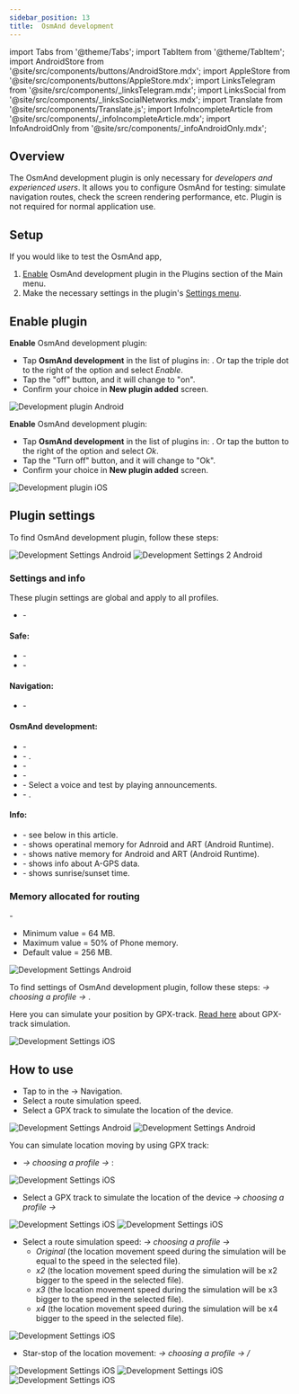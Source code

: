 ```yaml
---
sidebar_position: 13
title:  OsmAnd development
---
```


import Tabs from '@theme/Tabs';
import TabItem from '@theme/TabItem';
import AndroidStore from '@site/src/components/buttons/AndroidStore.mdx';
import AppleStore from '@site/src/components/buttons/AppleStore.mdx';
import LinksTelegram from '@site/src/components/_linksTelegram.mdx';
import LinksSocial from '@site/src/components/_linksSocialNetworks.mdx';
import Translate from '@site/src/components/Translate.js';
import InfoIncompleteArticle from '@site/src/components/_infoIncompleteArticle.mdx';
import InfoAndroidOnly from '@site/src/components/_infoAndroidOnly.mdx';


<InfoIncompleteArticle/>

## Overview

The OsmAnd development plugin is only necessary for *developers and experienced users*. It allows you to configure OsmAnd for testing: simulate navigation routes, check the screen rendering performance, etc. Plugin is not required for normal application use.

## Setup 

If you would like to test the OsmAnd app, 

1. [Enable](../plugins/index.md#enable--disable) OsmAnd development plugin in the Plugins section of the Main menu.
2. Make the necessary settings in the plugin's [Settings menu](#plugin-settings).


## Enable plugin


<Tabs groupId="operating-systems">

<TabItem value="android" label="Android">  


**Enable** OsmAnd development plugin:
- Tap **OsmAnd development** in the list of plugins in: *<Translate android="true" ids="shared_string_menu,plugins_menu_group,debugging_and_development"/>*. Or tap the triple dot to the right of the option and select *Enable*.
- Tap the "off" button, and it will change to "on".
- Confirm your choice in **New plugin added** screen.

![Development plugin Android](@site/static/img/plugins/development/development_plugin_android.png)


</TabItem>

<TabItem value="ios" label="iOS">  


**Enable** OsmAnd development plugin:
- Tap **OsmAnd development** in the list of plugins in: *<Translate ios="true" ids="menu,plugins,product_title_development"/>*. Or tap the button to the right of the option and select *Ok*.
- Tap the "Turn off" button, and it will change to "Ok".
- Confirm your choice in **New plugin added** screen.

![Development plugin iOS](@site/static/img/plugins/development/development_plugin_ios.png)


</TabItem>

</Tabs> 


## Plugin settings


<Tabs groupId="operating-systems">

<TabItem value="android" label="Android">  

To find OsmAnd development plugin, follow these steps: *<Translate android="true" ids="shared_string_menu,plugins_menu_group,debugging_and_development,shared_string_settings"/>*

![Development Settings Android](@site/static/img/plugins/development/development_plugin_settings_1_andr.png) ![Development Settings 2 Android](@site/static/img/plugins/development/development_plugin_settings_2_andr.png)


### Settings and info

These plugin settings are global and apply to all profiles.  


- <Translate android="true" ids="use_opengl_render"/> - <Translate android="true" ids="use_opengl_render_descr"/>  


#### Safe:

- <Translate android="true" ids="safe_mode"/> - <Translate android="true" ids="safe_mode_description"/>
- <Translate android="true" ids="approx_safe_mode"/> - <Translate android="true" ids="approx_safe_mode_description"/>

#### Navigation:

- <Translate android="true" ids="simulate_your_location"/> - <Translate android="true" ids="simulate_your_location_gpx_descr"/>

#### OsmAnd development:

- <Translate android="true" ids="trace_rendering"/> - <Translate android="true" ids="trace_rendering_descr"/> 
- <Translate android="true" ids="transparent_status_bar"/> - <Translate android="true" ids="transparent_status_bar_descr"/>. 
- <Translate android="true" ids="simulate_initial_startup"/> - <Translate android="true" ids="simulate_initial_startup_descr"/>
- <Translate android="true" ids="show_free_version_banner"/> - <Translate android="true" ids="show_free_version_banner_description"/>
- <Translate android="true" ids="test_voice_prompts"/> - Select a voice and test by playing announcements.
- <Translate android="true" ids="logcat_buffer"/> - <Translate android="true" ids="logcat_buffer_descr"/>.

#### Info:

- <Translate android="true" ids="memory_allocated_for_routing"/> - see below in this article.
- <Translate android="true" ids="global_app_allocated_memory"/> - shows operatinal memory for Adnroid and ART (Android Runtime).
- <Translate android="true" ids="native_app_allocated_memory"/> - shows native memory for Android and ART (Android Runtime).
- <Translate android="true" ids="agps_info"/> - shows info about A-GPS data.
- <Translate android="true" ids="day_night_info"/> - shows sunrise/sunset time.  


### Memory allocated for routing  

<Translate android="true" ids="memory_allocated_for_routing"/> - <Translate android="true" ids="memory_allocated_for_routing_ds"/>  

- Minimum value = 64 MB.
- Maximum value = 50% of Phone memory.
- Default value = 256 MB.  


![Development Settings Android](@site/static/img/plugins/development/development_plugin_memory_alloc_android.png)


</TabItem>

<TabItem value="ios" label="iOS">  

To find settings of OsmAnd development plugin, follow these steps: *<Translate ios="true" ids="menu,sett_settings"/> → choosing a profile → <Translate ios="true" ids="plugins,product_title_development"/>*. 

Here you can simulate your position by GPX-track. [Read here](../plugins/development.md#how-to-use) about GPX-track simulation.

![Development Settings iOS](@site/static/img/plugins/development/development_plugin_gpx_simulation_1_ios.png)

</TabItem>

</Tabs> 


## How to use

<Tabs groupId="operating-systems">

<TabItem value="android" label="Android">  

- Tap to **<Translate android="true" ids="simulate_your_location"/>** in the <Translate android="true" ids="shared_string_menu,plugins_menu_group,debugging_and_development,shared_string_settings"/> → Navigation. 
- Select a route simulation speed.
- Select a GPX track to simulate the location of the device.  

![Development Settings Android](@site/static/img/plugins/development/start_simulation_1.png)
![Development Settings Android](@site/static/img/plugins/development/start_simulation_2.png)


</TabItem>

<TabItem value="ios" label="iOS">  

You can simulate location moving by using GPX track:
- _<Translate ios="true" ids="menu,sett_settings"/> → choosing a profile → <Translate ios="true" ids="plugins,product_title_development,simulate_routing"/>_:

![Development Settings iOS](@site/static/img/plugins/development/development_plugin_gpx_simulation_ios.png)

- Select a GPX track to simulate the location of the device _<Translate ios="true" ids="menu,sett_settings"/> → choosing a profile → <Translate ios="true" ids="plugins,product_title_development,simulate_routing,shared_string_gpx_track"/>_

![Development Settings iOS](@site/static/img/plugins/development/development_plugin_choose_track_ios.png) ![Development Settings iOS](@site/static/img/plugins/development/development_plugin_choose_track_1_ios.png)

- Select a route simulation speed: _<Translate ios="true" ids="menu,sett_settings"/> → choosing a profile → <Translate ios="true" ids="plugins,product_title_development,simulate_routing,simulate_location_movement_speed"/>_  
  - _Original_ (the location movement speed during the simulation will be equal to the speed in the selected file).
  - _x2_ (the location movement speed during the simulation will be x2 bigger to the speed in the selected file).
  - _x3_ (the location movement speed during the simulation will be x3 bigger to the speed in the selected file).
  - _x4_ (the location movement speed during the simulation will be x4 bigger to the speed in the selected file).

![Development Settings iOS](@site/static/img/plugins/development/development_plugin_choose_speed_ios.png)

- Star-stop of the location movement: _<Translate ios="true" ids="menu,sett_settings"/> → choosing a profile → <Translate ios="true" ids="plugins,product_title_development,simulate_routing,shared_string_start"/> / <Translate ios="true" ids="shared_string_stop"/>_ 

![Development Settings iOS](@site/static/img/plugins/development/development_plugin_choose_start_ios.png) ![Development Settings iOS](@site/static/img/plugins/development/development_plugin_choose_stop_ios.png) ![Development Settings iOS](@site/static/img/plugins/development/development_plugin_choose_simulation_ios.png)

</TabItem>

</Tabs> 


